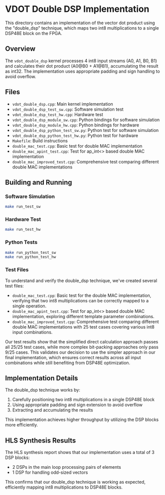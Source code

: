 # VDOT Double DSP Implementation

This directory contains an implementation of the vector dot product using the "double_dsp" technique, which maps two int8 multiplications to a single DSP48E block on the FPGA.

## Overview

The `vdot_double_dsp` kernel processes 4 int8 input streams (A0, A1, B0, B1) and calculates their dot product (A0@B0 + A1@B1), accumulating the result as int32. The implementation uses appropriate padding and sign handling to avoid overflow.

## Files

- `vdot_double_dsp.cpp`: Main kernel implementation
- `vdot_double_dsp_test_sw.cpp`: Software simulation test
- `vdot_double_dsp_test_hw.cpp`: Hardware test
- `vdot_double_dsp_module_sw.cpp`: Python bindings for software simulation
- `vdot_double_dsp_module_hw.cpp`: Python bindings for hardware
- `vdot_double_dsp_python_test_sw.py`: Python test for software simulation
- `vdot_double_dsp_python_test_hw.py`: Python test for hardware
- `Makefile`: Build instructions
- `double_mac_test.cpp`: Basic test for double MAC implementation
- `double_mac_apint_test.cpp`: Test for ap_int<> based double MAC implementation
- `double_mac_improved_test.cpp`: Comprehensive test comparing different double MAC implementations

## Building and Running

### Software Simulation

```bash
make run_test_sw
```

### Hardware Test

```bash
make run_test_hw
```

### Python Tests

```bash
make run_python_test_sw
make run_python_test_hw
```

### Test Files

To understand and verify the double_dsp technique, we've created several test files:

- `double_mac_test.cpp`: Basic test for the double MAC implementation, verifying that two int8 multiplications can be correctly mapped to a single operation.
- `double_mac_apint_test.cpp`: Test for ap_int<> based double MAC implementation, exploring different template parameter combinations.
- `double_mac_improved_test.cpp`: Comprehensive test comparing different double MAC implementations with 25 test cases covering various int8 input combinations.

Our test results show that the simplified direct calculation approach passes all 25/25 test cases, while more complex bit-packing approaches only pass 9/25 cases. This validates our decision to use the simpler approach in our final implementation, which ensures correct results across all input combinations while still benefiting from DSP48E optimization.

## Implementation Details

The double_dsp technique works by:

1. Carefully positioning two int8 multiplications in a single DSP48E block
2. Using appropriate padding and sign extension to avoid overflow
3. Extracting and accumulating the results

This implementation achieves higher throughput by utilizing the DSP blocks more efficiently.

## HLS Synthesis Results

The HLS synthesis report shows that our implementation uses a total of 3 DSP blocks:
- 2 DSPs in the main loop processing pairs of elements
- 1 DSP for handling odd-sized vectors

This confirms that our double_dsp technique is working as expected, efficiently mapping int8 multiplications to DSP48E blocks.
